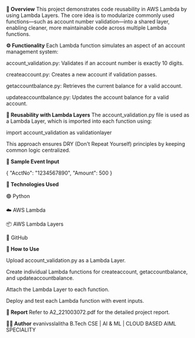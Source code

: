 **📌 Overview**
This project demonstrates code reusability in AWS Lambda by using Lambda Layers. The core idea is to modularize commonly used functions—such as account number validation—into a shared layer, enabling cleaner, more maintainable code across multiple Lambda functions.

**⚙️ Functionality**
Each Lambda function simulates an aspect of an account management system:

account_validation.py: Validates if an account number is exactly 10 digits.

createaccount.py: Creates a new account if validation passes.

getaccountbalance.py: Retrieves the current balance for a valid account.

updateaccountbalance.py: Updates the account balance for a valid account.

**🔁 Reusability with Lambda Layers**
The account_validation.py file is used as a Lambda Layer, which is imported into each function using:

import account_validation as validationlayer

This approach ensures DRY (Don't Repeat Yourself) principles by keeping common logic centralized.

**🧪 Sample Event Input**

{
  "AcctNo": "1234567890",
  "Amount": 500
}

**🧰 Technologies Used**

🟢 Python

☁️ AWS Lambda

📦 AWS Lambda Layers

📁 GitHub

**🚀 How to Use**

Upload account_validation.py as a Lambda Layer.

Create individual Lambda functions for createaccount, getaccountbalance, and updateaccountbalance.

Attach the Lambda Layer to each function.

Deploy and test each Lambda function with event inputs.

**📄 Report**
Refer to A2_221003072.pdf for the detailed project report.

**🙋‍♀️ Author**
evanivsslalitha
B.Tech CSE | AI & ML | CLOUD BASED AIML SPECIALITY
